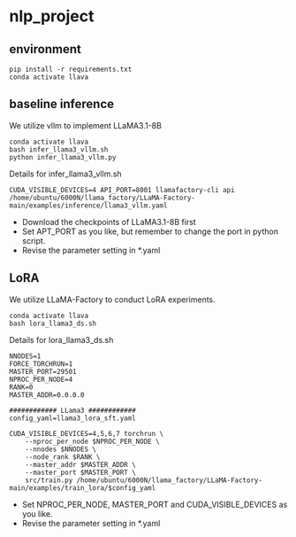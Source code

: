 # nlp_project

## environment
```shell
pip install -r requirements.txt
conda activate llava
```

## baseline inference
We utilize vllm to implement LLaMA3.1-8B
```shell
conda activate llava
bash infer_llama3_vllm.sh
python infer_llama3_vllm.py
```


Details for infer_llama3_vllm.sh
```
CUDA_VISIBLE_DEVICES=4 API_PORT=8001 llamafactory-cli api /home/ubuntu/6000N/llama_factory/LLaMA-Factory-main/examples/inference/llama3_vllm.yaml
```

* Download the checkpoints of LLaMA3.1-8B first
* Set APT_PORT as you like, but remember to change the port in python script.
* Revise the parameter setting in *.yaml


## LoRA
We utilize LLaMA-Factory to conduct LoRA experiments.
```shell
conda activate llava
bash lora_llama3_ds.sh
```

Details for lora_llama3_ds.sh
```
NNODES=1
FORCE_TORCHRUN=1
MASTER_PORT=29501
NPROC_PER_NODE=4
RANK=0
MASTER_ADDR=0.0.0.0

############ LLama3 ############
config_yaml=llama3_lora_sft.yaml

CUDA_VISIBLE_DEVICES=4,5,6,7 torchrun \
    --nproc_per_node $NPROC_PER_NODE \
    --nnodes $NNODES \
    --node_rank $RANK \
    --master_addr $MASTER_ADDR \
    --master_port $MASTER_PORT \
    src/train.py /home/ubuntu/6000N/llama_factory/LLaMA-Factory-main/examples/train_lora/$config_yaml
```

* Set NPROC_PER_NODE, MASTER_PORT and CUDA_VISIBLE_DEVICES as you like.
* Revise the parameter setting in *.yaml